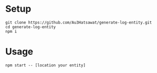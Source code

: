 # Setup
```
git clone https://github.com/Au3Hatsawat/generate-log-entity.git
cd generate-log-entity
npm i
```

# Usage
```
npm start -- [location your entity]
```

